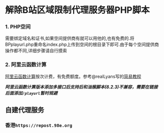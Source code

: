 # 解除B站区域限制代理服务器PHP脚本

### 1. PHP空间

需要绑定域名和证书,如果空间提供商有就可以用他的,也有免费的.将BPplayurl.php重命名index.php上传到空间的根目录下即可.由于每个空间提供商操作都不同,详细步骤请自行摸索

### 2. 阿里云函数计算

[阿里云函数计算](https://www.aliyun.com/product/fc)按次计费，有免费额度。参考@realLyans写的[简易教程](https://github.com/ipcjs/bilibili-helper/issues/710#issuecomment-748976481)

***阿里云函数计算版本添加多接口后支持后和油猴脚本(8.2.3)不兼容，需要在链接后面添加`/playurl`暂时规避***


## 自建代理服务
### 香港`https://repost.98e.org` 
